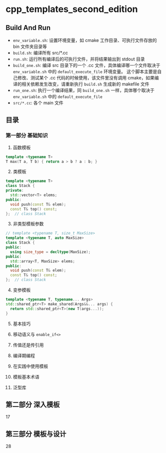# cpp_templates_second_edition
## Build And Run
- `env_variable.sh`: 设置环境变量，如 cmake 工作目录、可执行文件存放的 bin 文件夹目录等
- `build.sh`: 编译所有 src/*.cc
- `run.sh`: 运行所有编译后的可执行文件，并将结果输出到 stdout 目录
- `build_one.sh`: 编译 src 目录下的一个 .cc 文件，具体编译哪一个文件取决于 `env_variable.sh` 中的 `default_execute_file` 环境变量。 这个脚本主要是自己修改、测试某个 .cc 代码的时候使用，该文件里没有调用 cmake，如果编译的相关依赖发生改变，请重新执行 `build.sh` 生成新的 makefile 文件
- `run_one.sh`: 执行一个编译结果，同 `build_one.sh` 一样，具体哪个取决于 `env_variable.sh` 中的 `default_execute_file`
- `src/*.cc`: 各个 main 文件

## 目录
### 第一部分 基础知识
1. 函数模板
  ```cpp
  template <typename T>
  T max(T a, T b) { return a > b ? a : b; }
  ```
2. 类模板
  ```cpp
  template <typename T>
  class Stack {
  private:
    std::vector<T> elems;
  public:
    void push(const T& elem);
    const T& top() const;
  };  // class Stack
  ```
3. 非类型模板参数
  ```cpp
  // template <typename T, size_t MaxSize>
  template <typename T, auto MaxSize>
  class Stack {
  public:
    using size_type = decltype(MaxSize);
  public:
    std::array<T, MaxSize> elems;
  public:
    void push(const T& elem);
    const T& top() const;
  };  // class Stack
  ```
4. 变参模板
  ```cpp
  template <typename T, typename... Args>
  std::shared_ptr<T> make_shared(Args&&... args) {
    return std::shared_ptr<T>(new T(args...));
  }
  ```
5. 基本技巧
6. 移动语义与 `enable_if<>`
7. 传值还是传引用
8. 编译期编程
9. 在实践中使用模板
10. 模板基本术语

11. 泛型库
## 第二部分 深入模板
17
## 第三部分 模板与设计
28
